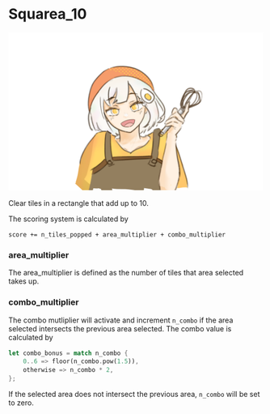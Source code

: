 # Squarea_10

![cover](/assets/squaregg-chan.png)

Clear tiles in a rectangle that add up to 10.

The scoring system is calculated by
```
score += n_tiles_popped + area_multiplier + combo_multiplier
```

### area_multiplier
The area_multiplier is defined as the number of tiles that area selected takes up.

### combo_multiplier
The combo mutliplier will activate and increment `n_combo` if the area selected intersects the previous area selected. The combo value is calculated by
```rust
let combo_bonus = match n_combo {
    0..6 => floor(n_combo.pow(1.5)),
    otherwise => n_combo * 2,
};
```
If the selected area does not intersect the previous area, `n_combo` will be set to zero.
